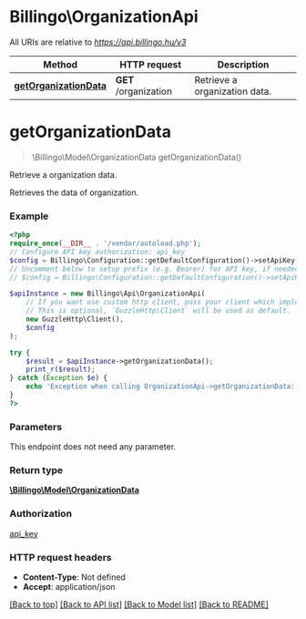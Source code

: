 # Billingo\OrganizationApi

All URIs are relative to *https://api.billingo.hu/v3*

Method | HTTP request | Description
------------- | ------------- | -------------
[**getOrganizationData**](OrganizationApi.md#getorganizationdata) | **GET** /organization | Retrieve a organization data.

# **getOrganizationData**
> \Billingo\Model\OrganizationData getOrganizationData()

Retrieve a organization data.

Retrieves the data of organization.

### Example
```php
<?php
require_once(__DIR__ . '/vendor/autoload.php');
// Configure API key authorization: api_key
$config = Billingo\Configuration::getDefaultConfiguration()->setApiKey('X-API-KEY', 'YOUR_API_KEY');
// Uncomment below to setup prefix (e.g. Bearer) for API key, if needed
// $config = Billingo\Configuration::getDefaultConfiguration()->setApiKeyPrefix('X-API-KEY', 'Bearer');

$apiInstance = new Billingo\Api\OrganizationApi(
    // If you want use custom http client, pass your client which implements `GuzzleHttp\ClientInterface`.
    // This is optional, `GuzzleHttp\Client` will be used as default.
    new GuzzleHttp\Client(),
    $config
);

try {
    $result = $apiInstance->getOrganizationData();
    print_r($result);
} catch (Exception $e) {
    echo 'Exception when calling OrganizationApi->getOrganizationData: ', $e->getMessage(), PHP_EOL;
}
?>
```

### Parameters
This endpoint does not need any parameter.

### Return type

[**\Billingo\Model\OrganizationData**](../Model/OrganizationData.md)

### Authorization

[api_key](../../README.md#api_key)

### HTTP request headers

 - **Content-Type**: Not defined
 - **Accept**: application/json

[[Back to top]](#) [[Back to API list]](../../README.md#documentation-for-api-endpoints) [[Back to Model list]](../../README.md#documentation-for-models) [[Back to README]](../../README.md)

